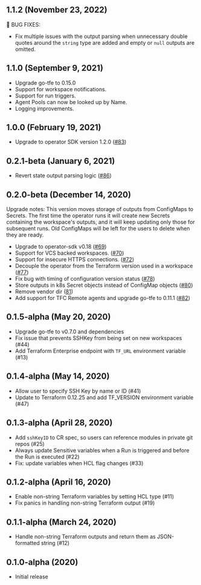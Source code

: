 ## 1.1.2 (November 23, 2022)

:bug: BUG FIXES:

* Fix multiple issues with the output parsing when unnecessary double quotes around the `string` type are added and empty or `null` outputs are omitted.

## 1.1.0 (September 9, 2021)

* Upgrade go-tfe to 0.15.0
* Support for workspace notifications.
* Support for run triggers.
* Agent Pools can now be looked up by Name.
* Logging improvements.

## 1.0.0 (February 19, 2021)

* Upgrade to operator SDK version 1.2.0 ([#83](https://github.com/hashicorp/terraform-k8s/pull/83))

## 0.2.1-beta (January 6, 2021)

* Revert state output parsing logic ([#86](https://github.com/hashicorp/terraform-k8s/pull/86))

## 0.2.0-beta (December 14, 2020)

Upgrade notes:
    This version moves storage of outputs from ConfigMaps to Secrets.
    The first time the operator runs it will create new Secrets containing
    the workspace's outputs, and it will keep updating only those for
    subsequent runs. Old ConfigMaps will be left for the users to delete
    when they are ready.

* Upgrade to operator-sdk v0.18 ([#69](https://github.com/hashicorp/terraform-k8s/pull/69))
* Support for VCS backed workspaces. ([#70](https://github.com/hashicorp/terraform-k8s/pull/70))
* Support for insecure HTTPS connections. ([#72](https://github.com/hashicorp/terraform-k8s/pull/72))
* Decouple the operator from the Terraform version used in a workspace ([#77](https://github.com/hashicorp/terraform-k8s/pull/77))
* Fix bug with timing of configuration version status ([#78](https://github.com/hashicorp/terraform-k8s/pull/78))
* Store outputs in k8s Secret objects instead of ConfigMap objects ([#80](https://github.com/hashicorp/terraform-k8s/pull/80))
* Remove vendor dir ([81](https://github.com/hashicorp/terraform-k8s/pull/81))
* Add support for TFC Remote agents and upgrade go-tfe to 0.11.1 ([#82](https://github.com/hashicorp/terraform-k8s/pull/82))


## 0.1.5-alpha (May 20, 2020)

* Upgrade go-tfe to v0.7.0 and dependencies 
* Fix issue that prevents SSHKey from being set on new workspaces (#44)
* Add Terraform Enterprise endpoint with `TF_URL` environment variable (#13)

## 0.1.4-alpha (May 14, 2020)

* Allow user to specify SSH Key by name or ID (#41)
* Update to Terraform 0.12.25 and add TF_VERSION environment variable (#47)

## 0.1.3-alpha (April 28, 2020)

* Add `sshKeyID` to CR spec, so users can reference modules in private git repos (#25)
* Always update Sensitive variables when a Run is triggered and before the Run is executed (#22)
* Fix: update variables when HCL flag changes (#33)

## 0.1.2-alpha (April 16, 2020)

* Enable non-string Terraform variables by setting HCL type (#11)
* Fix panics in handling non-string Terraform output (#19)

## 0.1.1-alpha (March 24, 2020)

* Handle non-string Terraform outputs and return them as JSON-formatted string (#12)

## 0.1.0-alpha (2020)

* Initial release
